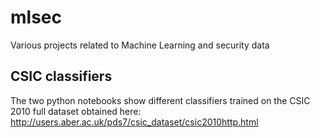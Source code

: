 # mlsec
Various projects related to Machine Learning and security data

## CSIC classifiers
The two python notebooks show different classifiers trained on the CSIC 2010 full dataset obtained here: http://users.aber.ac.uk/pds7/csic_dataset/csic2010http.html
